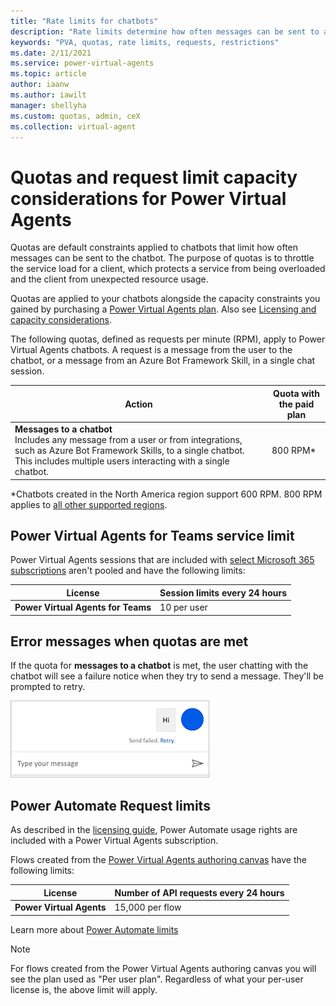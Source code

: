 ```yaml
---
title: "Rate limits for chatbots"
description: "Rate limits determine how often messages can be sent to a chatbot"
keywords: "PVA, quotas, rate limits, requests, restrictions"
ms.date: 2/11/2021
ms.service: power-virtual-agents
ms.topic: article
author: iaanw
ms.author: iawilt
manager: shellyha
ms.custom: quotas, admin, ceX
ms.collection: virtual-agent
---
```


# Quotas and request limit capacity considerations for Power Virtual Agents

Quotas are default constraints applied to chatbots that limit how often messages can be sent to the chatbot. The purpose of quotas is to throttle the service load for a client, which protects a service from being overloaded and the client from unexpected resource usage.

Quotas are applied to your chatbots alongside the capacity constraints you gained by purchasing a [Power Virtual Agents plan](https://powervirtualagents.microsoft.com/pricing). Also see [Licensing and capacity considerations](requirements-licensing.md).

The following quotas, defined as requests per minute (RPM), apply to Power Virtual Agents chatbots. A request is a message from the user to the chatbot, or a message from an Azure Bot Framework Skill, in a single chat session.  
  
  

Action | Quota with the paid plan
--|--
**Messages to a chatbot**<br/>Includes any message from a user or from integrations, such as Azure Bot Framework Skills, to a single chatbot. This includes multiple users interacting with a single chatbot. | 800 RPM\* 	


\*Chatbots created in the North America region support 600 RPM. 800 RPM applies to [all other supported regions](data-location.md).

## Power Virtual Agents for Teams service limit 

Power Virtual Agents sessions that are included with [select Microsoft 365 subscriptions](requirements-licensing-subscriptions.md#power-virtual-agents-for-microsoft-teams-plan) aren't pooled and have the following limits:

License | Session limits every 24 hours
--|--
**Power Virtual Agents for Teams** | 10 per user

## Error messages when quotas are met

If the quota for **messages to a chatbot** is met, the user chatting with the chatbot will see a failure notice when they try to send a message. They'll be prompted to retry.

![Error message in the chat bot window that says 'Send failed. Retry.'](media/requirements-quota-error.png "Error message in the chatbot window that says 'Send failed. Retry.'")
 

## Power Automate Request limits
As described in the [licensing guide](https://go.microsoft.com/fwlink/?linkid=2085130), Power Automate usage rights are included with a Power Virtual Agents subscription. 

Flows created from the [Power Virtual Agents authoring canvas](advanced-flow.md#create-a-new-flow-from-the-power-virtual-agents-authoring-canvas) have the following limits:

License | Number of API requests every 24 hours
--|--
**Power Virtual Agents** | 15,000 per flow 	

Learn more about [Power Automate limits](/power-platform/admin/api-request-limits-allocations)

> [!NOTE]
> For flows created from the Power Virtual Agents authoring canvas you will see the plan used as "Per user plan". Regardless of what your per-user license is, the above limit will apply.



